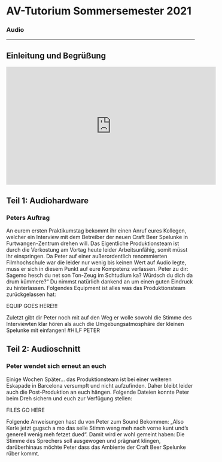 # AV-Tutorium Sommersemester 2021
### Audio
---

## Einleitung und Begrüßung
<iframe width="560" height="315" src="https://www.youtube-nocookie.com/embed/Ahox8ML_m6U" frameborder="0" allow="accelerometer; autoplay; clipboard-write; encrypted-media; gyroscope; picture-in-picture" allowfullscreen></iframe>

## Teil 1: Audiohardware
### Peters Auftrag
An eurem ersten Praktikumstag bekommt ihr einen Anruf eures Kollegen, welcher ein Interview mit dem Betreiber der neuen Craft Beer Spelunke in Furtwangen-Zentrum drehen will. Das Eigentliche Produktionsteam ist durch die Verkostung am Vortag heute leider Arbeitsunfähig, somit müsst ihr einspringen. Da Peter auf einer außerordentlich renommierten Filmhochschule war die leider nur wenig bis keinen Wert auf Audio legte, muss er sich in diesem Punkt auf eure Kompetenz verlassen.
Peter zu dir: Sagemo hesch du net son Ton-Zeug im Schtudium ka? Würdsch du dich da drum kümmere?“
Du nimmst natürlich dankend an um einen guten Eindruck zu hinterlassen.
Folgendes Equipment ist alles was das Produktionsteam zurückgelassen hat:

EQUIP GOES HERE!!!

Zuletzt gibt dir Peter noch mit auf den Weg er wolle sowohl die Stimme des Interviewten klar hören als auch die Umgebungsatmosphäre der kleinen Spelunke mit einfangen!
#HILF PETER

## Teil 2: Audioschnitt
### Peter wendet sich erneut an euch
Einige Wochen Später… das Produktionsteam ist bei einer weiteren Eskapade in Barcelona versumpft und nicht aufzufinden. Daher bleibt leider auch die Post-Produktion an euch hängen. Folgende Dateien konnte Peter beim Dreh sichern und euch zur Verfügung stellen:

FILES GO HERE

Folgende Anweisungen hast du von Peter zum Sound Bekommen: „Also Kerle jetzt gugsch a mo das selle Stimm weng meh nach vorne kunt und’s generell wenig meh fetzet dued“. Damit wird er wohl gemeint haben: Die Stimme des Sprechers soll ausgewogen und prägnant klingen, darüberhinaus möchte Peter dass das Ambiente der Craft Beer Spelunke rüber kommt. 